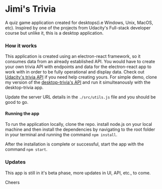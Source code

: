 # Jimi's Trivia
A quiz game application created for desktops(i.e Windows, Unix, MacOS, etc). Inspired by one of the projects from Udacity's Full-stack developer course but unlike it, this is a desktop application.

### How it works
This application is created using an electron-react framework, so it consumes data from an already established API. You would have to create your own trivia API with endpoints and data for the electron-react app to work with in order to be fully operational and display data. Check out [Udacity's trivia API](https://github.com/JhimmieC137/Udactiy-Trivia-Project/tree/main/backend) if you need help creating yours. For simple demo, clone my version of the [desktop-trivia's API](https://github.com/JhimmieC137/desktop-trivia-api) and run it simulteanously with the desktop-trivia app. 

Update the server URL details in the `./src/utils.js` file and you should be good to go. 

#### Running the app
To run the application locally, clone the repo. install node.js on your local machine and then install the dependencies by navigating to the root folder in your terminal and running the command `npm install`.

After the installation is complete or successful, start the app with the command `npm start`.

### Updates 
This app is still in it's beta phase, more updates in UI, API, etc., to come.

Cheers
